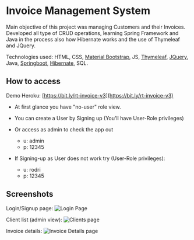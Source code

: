# Invoice Management System

Main objective of this project was managing Customers and their Invoices. Developed all type of CRUD operations, learning Spring Framework and Java in the process also how Hibernate works and the use of Thymeleaf and JQuery.

Technologies used: HTML, CSS, [Material Bootstrap](https://mdbootstrap.com/), JS, [Thymeleaf](https://www.thymeleaf.org/), [JQuery](https://jquery.com/), Java, [Springboot](https://spring.io/), [Hibernate](https://hibernate.org/), SQL.


## How to access

Demo Heroku:
[https://bit.ly/rt-invoice-v3](https://bit.ly/rt-invoice-v3)

* At first glance you have "no-user" role view.
* You can create a User by Signing up (You'll have User-Role privileges)
* Or access as admin to check the app out
  * u: admin
  * p: 12345

* If Signing-up as User does not work try (User-Role privileges): 
  * u: rodri
  * p: 12345


## Screenshots


Login/Signup page: ![Login Page](https://i.imgur.com/Pk7XSr9.png)

Client list (admin view): ![Clients page](https://i.imgur.com/RJMUByc.png)

Invoice details: ![Invoice Details page](https://i.imgur.com/natsqkj.png)
